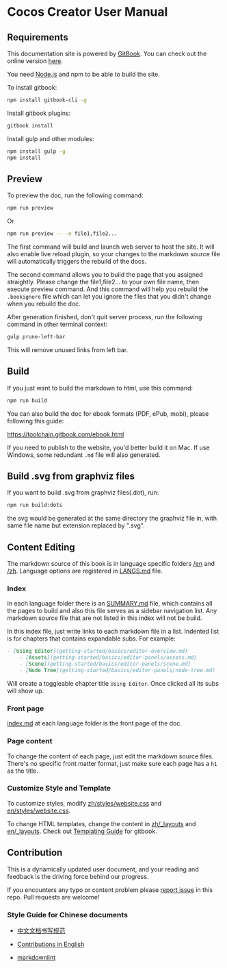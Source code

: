 # Cocos Creator User Manual

## Requirements

This documentation site is powered by [GitBook](https://www.gitbook.com/). You can check out the online version [here](https://docs.cocos.com/creator/manual).

You need [Node.js](https://nodejs.org/en/) and npm to be able to build the site.

To install gitbook:

```bash
npm install gitbook-cli -g
```

Install gitbook plugins:

```bash
gitbook install
```

Install gulp and other modules:

```bash
npm install gulp -g
npm install
```

## Preview

To preview the doc, run the following command:

```bash
npm run preview
```

Or
```bash
npm run preview -- -o file1,file2...
```

The first command will build and launch web server to host the site. It will also enable live reload plugin, so your changes to the markdown source file will automatically triggers the rebuild of the docs.

The second command allows you to build the page that you assigned straightly. Please change the file1,file2... to your own file name, then execute preview command. And this command will help you rebuild the `.bookignore` file which can let you ignore the files that you didn't change when you rebuild the doc.

After generation finished, don't quit server process, run the following command in other terminal context:

```bash
gulp prune-left-bar
```

This will remove unused links from left bar.

## Build

If you just want to build the markdown to html, use this command:

```bash
npm run build
```

You can also build the doc for ebook formats (PDF, ePub, mobi), please following this guide:

<https://toolchain.gitbook.com/ebook.html>

If you need to publish to the website, you'd better build it on Mac. If use Windows, some redundant `.md` file will also generated.

## Build .svg from graphviz files

If you want to build .svg from graphviz files(.dot), run:

```bash
npm run build:dots
```

the svg would be generated at the same directory the graphviz file in, with same file name but extension replaced by ".svg".

## Content Editing

The markdown source of this book is in language specific folders [/en](en) and [/zh](zh). Language options are registered in [LANGS.md](LANGS.md) file.

### Index

In each language folder there is an [SUMMARY.md](en/SUMMARY.md) file, which contains all the pages to build and also this file serves as a sidebar navigation list. Any markdown source file that are not listed in this index will not be build.

In this index file, just write links to each markdown file in a list. Indented list is for chapters that contains expandable subs. For example:

```md
- [Using Editor](getting-started/basics/editor-overview.md)
	- [Assets](getting-started/basics/editor-panels/assets.md)
	- [Scene](getting-started/basics/editor-panels/scene.md)
	- [Node Tree](getting-started/basics/editor-panels/node-tree.md)
```

Will create a toggleable chapter title `Using Editor`. Once clicked all its subs will show up.

### Front page

[index.md](en/index.md) at each language folder is the front page of the doc.

### Page content

To change the content of each page, just edit the markdown source files. There's no specific front matter format, just make sure each page has a `h1` as the title.

### Customize Style and Template

To customize styles, modify [zh/styles/website.css](zh/styles/website.css) and [en/styles/website.css](en/styles/website.css).

To change HTML templates, change the content in [zh/_layouts](zh/_layouts) and [en/_layouts](en/_layouts). Check out [Templating Guide](https://toolchain.gitbook.com/templating/) for gitbook.

## Contribution

This is a dynamically updated user document, and your reading and feedback is the driving force behind our progress.

If you encounters any typo or content problem please [report issue](https://github.com/cocos-creator/creator-docs/issues/new) in this repo. Pull requests are welcome!

### Style Guide for Chinese documents

- [中文文档书写规范](zh/CONTRIBUTING.md)

- [Contributions in English](en/CONTRIBUTING.md)

- [markdownlint](https://marketplace.visualstudio.com/items?itemName=DavidAnson.vscode-markdownlint)
